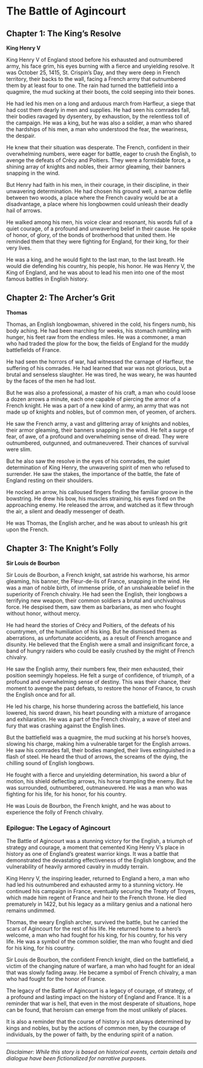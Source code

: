 
# The Battle of Agincourt

## Chapter 1: The King’s Resolve

**King Henry V**

King Henry V of England stood before his exhausted and outnumbered army, his face grim, his eyes burning with a fierce and unyielding resolve. It was October 25, 1415, St. Crispin’s Day, and they were deep in French territory, their backs to the wall, facing a French army that outnumbered them by at least four to one. The rain had turned the battlefield into a quagmire, the mud sucking at their boots, the cold seeping into their bones.

He had led his men on a long and arduous march from Harfleur, a siege that had cost them dearly in men and supplies. He had seen his comrades fall, their bodies ravaged by dysentery, by exhaustion, by the relentless toll of the campaign. He was a king, but he was also a soldier, a man who shared the hardships of his men, a man who understood the fear, the weariness, the despair.

He knew that their situation was desperate. The French, confident in their overwhelming numbers, were eager for battle, eager to crush the English, to avenge the defeats of Crécy and Poitiers. They were a formidable force, a shining array of knights and nobles, their armor gleaming, their banners snapping in the wind.

But Henry had faith in his men, in their courage, in their discipline, in their unwavering determination. He had chosen his ground well, a narrow defile between two woods, a place where the French cavalry would be at a disadvantage, a place where his longbowmen could unleash their deadly hail of arrows.

He walked among his men, his voice clear and resonant, his words full of a quiet courage, of a profound and unwavering belief in their cause. He spoke of honor, of glory, of the bonds of brotherhood that united them. He reminded them that they were fighting for England, for their king, for their very lives.

He was a king, and he would fight to the last man, to the last breath. He would die defending his country, his people, his honor. He was Henry V, the King of England, and he was about to lead his men into one of the most famous battles in English history.

## Chapter 2: The Archer’s Grit

**Thomas**

Thomas, an English longbowman, shivered in the cold, his fingers numb, his body aching. He had been marching for weeks, his stomach rumbling with hunger, his feet raw from the endless miles. He was a commoner, a man who had traded the plow for the bow, the fields of England for the muddy battlefields of France.

He had seen the horrors of war, had witnessed the carnage of Harfleur, the suffering of his comrades. He had learned that war was not glorious, but a brutal and senseless slaughter. He was tired, he was weary, he was haunted by the faces of the men he had lost.

But he was also a professional, a master of his craft, a man who could loose a dozen arrows a minute, each one capable of piercing the armor of a French knight. He was a part of a new kind of army, an army that was not made up of knights and nobles, but of common men, of yeomen, of archers.

He saw the French army, a vast and glittering array of knights and nobles, their armor gleaming, their banners snapping in the wind. He felt a surge of fear, of awe, of a profound and overwhelming sense of dread. They were outnumbered, outgunned, and outmaneuvered. Their chances of survival were slim.

But he also saw the resolve in the eyes of his comrades, the quiet determination of King Henry, the unwavering spirit of men who refused to surrender. He saw the stakes, the importance of the battle, the fate of England resting on their shoulders.

He nocked an arrow, his calloused fingers finding the familiar groove in the bowstring. He drew his bow, his muscles straining, his eyes fixed on the approaching enemy. He released the arrow, and watched as it flew through the air, a silent and deadly messenger of death.

He was Thomas, the English archer, and he was about to unleash his grit upon the French.

## Chapter 3: The Knight’s Folly

**Sir Louis de Bourbon**

Sir Louis de Bourbon, a French knight, sat astride his warhorse, his armor gleaming, his banner, the Fleur-de-lis of France, snapping in the wind. He was a man of noble birth, of immense pride, of an unshakeable belief in the superiority of French chivalry. He had seen the English, their longbows a terrifying new weapon, their common soldiers a brutal and unchivalrous force. He despised them, saw them as barbarians, as men who fought without honor, without mercy.

He had heard the stories of Crécy and Poitiers, of the defeats of his countrymen, of the humiliation of his king. But he dismissed them as aberrations, as unfortunate accidents, as a result of French arrogance and disunity. He believed that the English were a small and insignificant force, a band of hungry raiders who could be easily crushed by the might of French chivalry.

He saw the English army, their numbers few, their men exhausted, their position seemingly hopeless. He felt a surge of confidence, of triumph, of a profound and overwhelming sense of destiny. This was their chance, their moment to avenge the past defeats, to restore the honor of France, to crush the English once and for all.

He led his charge, his horse thundering across the battlefield, his lance lowered, his sword drawn, his heart pounding with a mixture of arrogance and exhilaration. He was a part of the French chivalry, a wave of steel and fury that was crashing against the English lines.

But the battlefield was a quagmire, the mud sucking at his horse’s hooves, slowing his charge, making him a vulnerable target for the English arrows. He saw his comrades fall, their bodies mangled, their lives extinguished in a flash of steel. He heard the thud of arrows, the screams of the dying, the chilling sound of English longbows.

He fought with a fierce and unyielding determination, his sword a blur of motion, his shield deflecting arrows, his horse trampling the enemy. But he was surrounded, outnumbered, outmaneuvered. He was a man who was fighting for his life, for his honor, for his country.

He was Louis de Bourbon, the French knight, and he was about to experience the folly of French chivalry.

### Epilogue: The Legacy of Agincourt

The Battle of Agincourt was a stunning victory for the English, a triumph of strategy and courage, a moment that cemented King Henry V’s place in history as one of England’s greatest warrior kings. It was a battle that demonstrated the devastating effectiveness of the English longbow, and the vulnerability of heavily armored cavalry in muddy terrain.

King Henry V, the inspiring leader, returned to England a hero, a man who had led his outnumbered and exhausted army to a stunning victory. He continued his campaign in France, eventually securing the Treaty of Troyes, which made him regent of France and heir to the French throne. He died prematurely in 1422, but his legacy as a military genius and a national hero remains undimmed.

Thomas, the weary English archer, survived the battle, but he carried the scars of Agincourt for the rest of his life. He returned home to a hero’s welcome, a man who had fought for his king, for his country, for his very life. He was a symbol of the common soldier, the man who fought and died for his king, for his country.

Sir Louis de Bourbon, the confident French knight, died on the battlefield, a victim of the changing nature of warfare, a man who had fought for an ideal that was slowly fading away. He became a symbol of French chivalry, a man who had fought for the honor of France.

The legacy of the Battle of Agincourt is a legacy of courage, of strategy, of a profound and lasting impact on the history of England and France. It is a reminder that war is hell, that even in the most desperate of situations, hope can be found, that heroism can emerge from the most unlikely of places.

It is also a reminder that the course of history is not always determined by kings and nobles, but by the actions of common men, by the courage of individuals, by the power of faith, by the enduring spirit of a nation.

***

*Disclaimer: While this story is based on historical events, certain details and dialogue have been fictionalized for narrative purposes.*